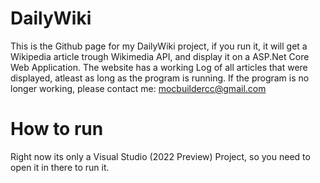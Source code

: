 # DailyWiki
This is the Github page for my DailyWiki project, if you run it, it will get a Wikipedia article trough Wikimedia API, 
and display it on a ASP.Net Core Web Application. 
The website has a working Log of all articles that were displayed, atleast as long as the program is running.
If the program is no longer working, please contact me: mocbuildercc@gmail.com

# How to run
Right now its only a Visual Studio (2022 Preview) Project, so you need to open it in there to run it. 
